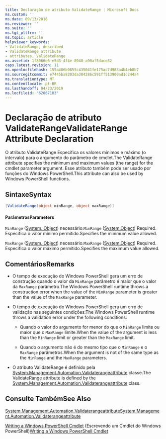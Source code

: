 ```yaml
---
title: Declaração de atributo ValidateRange | Microsoft Docs
ms.custom: ''
ms.date: 09/13/2016
ms.reviewer: ''
ms.suite: ''
ms.tgt_pltfrm: ''
ms.topic: article
helpviewer_keywords:
- ValidateRange, described
- ValidateRange attribute
- attributes, ValidateRange
ms.assetid: 1f8066e6-e5d3-4f4e-8948-a90af5dace82
caps.latest.revision: 11
ms.openlocfilehash: 155a406b9855c435041fe175ac7d983a4b4eb8b7
ms.sourcegitcommit: e7445ba8203da304286c591ff513900ad1c244a4
ms.translationtype: MT
ms.contentlocale: pt-BR
ms.lasthandoff: 04/23/2019
ms.locfileid: "62067103"
---
```

# <a name="validaterange-attribute-declaration"></a><span data-ttu-id="78de3-102">Declaração de atributo ValidateRange</span><span class="sxs-lookup"><span data-stu-id="78de3-102">ValidateRange Attribute Declaration</span></span>

<span data-ttu-id="78de3-103">O atributo ValidateRange Especifica os valores mínimos e máximo (o intervalo) para o argumento do parâmetro de cmdlet.</span><span class="sxs-lookup"><span data-stu-id="78de3-103">The ValidateRange attribute specifies the minimum and maximum values (the range) for the cmdlet parameter argument.</span></span> <span data-ttu-id="78de3-104">Esse atributo também pode ser usado por funções do Windows PowerShell.</span><span class="sxs-lookup"><span data-stu-id="78de3-104">This attribute can also be used by Windows PowerShell functions.</span></span>

## <a name="syntax"></a><span data-ttu-id="78de3-105">Sintaxe</span><span class="sxs-lookup"><span data-stu-id="78de3-105">Syntax</span></span>

```csharp
[ValidateRange(object minRange, object maxRange)]
```

#### <a name="parameters"></a><span data-ttu-id="78de3-106">Parâmetros</span><span class="sxs-lookup"><span data-stu-id="78de3-106">Parameters</span></span>

<span data-ttu-id="78de3-107">`MinRange` ([System. Object](/dotnet/api/system.object)) necessário.</span><span class="sxs-lookup"><span data-stu-id="78de3-107">`MinRange` ([System.Object](/dotnet/api/system.object)) Required.</span></span> <span data-ttu-id="78de3-108">Especifica o valor mínimo permitido.</span><span class="sxs-lookup"><span data-stu-id="78de3-108">Specifies the minimum value allowed.</span></span>

<span data-ttu-id="78de3-109">`MaxRange` ([System. Object](/dotnet/api/system.object)) necessário.</span><span class="sxs-lookup"><span data-stu-id="78de3-109">`MaxRange` ([System.Object](/dotnet/api/system.object)) Required.</span></span> <span data-ttu-id="78de3-110">Especifica o valor máximo permitido.</span><span class="sxs-lookup"><span data-stu-id="78de3-110">Specifies the maximum value allowed.</span></span>

## <a name="remarks"></a><span data-ttu-id="78de3-111">Comentários</span><span class="sxs-lookup"><span data-stu-id="78de3-111">Remarks</span></span>

- <span data-ttu-id="78de3-112">O tempo de execução do Windows PowerShell gera um erro de construção quando o valor da `MinRange` parâmetro é maior que o valor da `MaxRange` parâmetro.</span><span class="sxs-lookup"><span data-stu-id="78de3-112">The Windows PowerShell runtime throws a construction error when the value of the `MinRange` parameter is greater than the value of the `MaxRange` parameter.</span></span>

- <span data-ttu-id="78de3-113">O tempo de execução do Windows PowerShell gera um erro de validação nas seguintes condições:</span><span class="sxs-lookup"><span data-stu-id="78de3-113">The Windows PowerShell runtime throws a validation error under the following conditions:</span></span>

    - <span data-ttu-id="78de3-114">Quando o valor do argumento for menor do que o `MinRange` limite ou maior que o `MaxRange` limite.</span><span class="sxs-lookup"><span data-stu-id="78de3-114">When the value of the argument is less than the `MinRange` limit or greater than the `MaxRange` limit.</span></span>

    - <span data-ttu-id="78de3-115">Quando o argumento não é do mesmo tipo que o `MinRange` e o `MaxRange` parâmetros.</span><span class="sxs-lookup"><span data-stu-id="78de3-115">When the argument is not of the same type as the `MinRange` and the `MaxRange` parameters.</span></span>

- <span data-ttu-id="78de3-116">O atributo ValidateRange é definido pela [System.Management.Automation.Validaterangeattribute](/dotnet/api/System.Management.Automation.ValidateRangeAttribute) classe.</span><span class="sxs-lookup"><span data-stu-id="78de3-116">The ValidateRange attribute is defined by the [System.Management.Automation.Validaterangeattribute](/dotnet/api/System.Management.Automation.ValidateRangeAttribute) class.</span></span>

## <a name="see-also"></a><span data-ttu-id="78de3-117">Consulte Também</span><span class="sxs-lookup"><span data-stu-id="78de3-117">See Also</span></span>

[<span data-ttu-id="78de3-118">System.Management.Automation.Validaterangeattribute</span><span class="sxs-lookup"><span data-stu-id="78de3-118">System.Management.Automation.Validaterangeattribute</span></span>](/dotnet/api/System.Management.Automation.ValidateRangeAttribute)

<span data-ttu-id="78de3-119">[Writing a Windows PowerShell Cmdlet](./writing-a-windows-powershell-cmdlet.md) (Escrevendo um Cmdlet do Windows PowerShell)</span><span class="sxs-lookup"><span data-stu-id="78de3-119">[Writing a Windows PowerShell Cmdlet](./writing-a-windows-powershell-cmdlet.md)</span></span>
